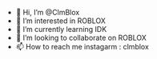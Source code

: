 - 👋 Hi, I’m @ClmBlox
- 👀 I’m interested in ROBLOX
- 🌱 I’m currently learning IDK
- 💞️ I’m looking to collaborate on ROBLOX
- 📫 How to reach me instagarm : clmblox

<!---
ClmBlox/ClmBlox is a ✨ special ✨ repository because its `README.md` (this file) appears on your GitHub profile.
You can click the Preview link to take a look at your changes.
--->
